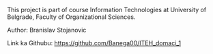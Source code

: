 This project is part of course Information Technologies at University of Belgrade, Faculty of Organizational Sciences.

Author: Branislav Stojanovic

Link ka Githubu: https://github.com/Banega00/ITEH_domaci_1